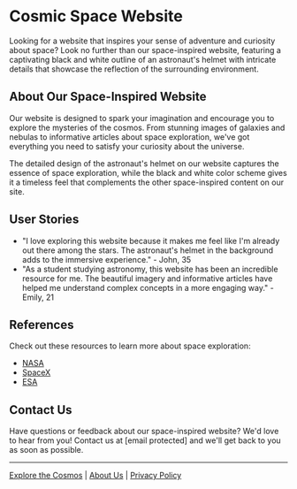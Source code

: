<!--font:Montserrat-->

# Cosmic Space Website

Looking for a website that inspires your sense of adventure and curiosity about space? Look no further than our space-inspired website, featuring a captivating black and white outline of an astronaut's helmet with intricate details that showcase the reflection of the surrounding environment.

## About Our Space-Inspired Website

Our website is designed to spark your imagination and encourage you to explore the mysteries of the cosmos. From stunning images of galaxies and nebulas to informative articles about space exploration, we've got everything you need to satisfy your curiosity about the universe.

The detailed design of the astronaut's helmet on our website captures the essence of space exploration, while the black and white color scheme gives it a timeless feel that complements the other space-inspired content on our site.

## User Stories

-   "I love exploring this website because it makes me feel like I'm already out there among the stars. The astronaut's helmet in the background adds to the immersive experience." - John, 35
-   "As a student studying astronomy, this website has been an incredible resource for me. The beautiful imagery and informative articles have helped me understand complex concepts in a more engaging way." - Emily, 21

## References

Check out these resources to learn more about space exploration:

-   [NASA](#)
-   [SpaceX](#)
-   [ESA](#)

## Contact Us

Have questions or feedback about our space-inspired website? We'd love to hear from you! Contact us at [email protected] and we'll get back to you as soon as possible.

---

[Explore the Cosmos](#) | [About Us](#) | [Privacy Policy](#)

<!--

Write me content for website with wallpaper which alt text is:

"A black and white outline of an astronaut's helmet, with intricate details that showcase the reflection of the surrounding environment."

The name/title of the page should not be 1:1 copy of the alt text but rather a real content of the website which is using this wallpaper.

- Use markdown format
- Start with heading
- Heading should be short and concise
- The content should look like a real website
- The website should not be about the wallpaper, wallpaper is just a related background
- Heading should be contain work "wallpaper" or "background"
- Include real sections like references, contact, user stories, etc. use things relevant to the page purpose.
- Feel free to use structure like headings, bullets, numbering, blockquotes, paragraphs, horizontal lines, etc.
- You can use formatting like bold or _italic_
- You can include UTF-8 emojis
- Links should be only #hash anchors (and you can refer to the document itself)
- Do not include images


---


# Space Explorer - A Wallpaper for the Adventurous

Looking for a wallpaper that inspires you to explore new horizons? Look no further than our "Space Explorer" wallpaper, featuring a black and white outline of an astronaut's helmet with intricate details that showcase the reflection of the surrounding environment.

## About Space Explorer Wallpaper

Our Space Explorer wallpaper is designed to inspire your sense of adventure. Whether you're an avid stargazer or simply someone who loves to dream about what lies beyond our planet, this wallpaper is sure to spark your imagination.

The detailed design of the astronaut's helmet captures the essence of space exploration, while the black and white color scheme gives it a timeless feel that will look great on any device.

## User Stories

- "I love using the Space Explorer wallpaper on my laptop because it reminds me of all the amazing things we have yet to discover in the universe." - Sarah, 27
- "As an aspiring astronaut, I find the Space Explorer wallpaper to be incredibly inspiring. It makes me feel like I'm already out there exploring the cosmos!" - Alex, 18

## References

Check out these resources to learn more about space exploration:

- [NASA](#)
- [SpaceX](#)
- [ESA](#)

## Contact Us

Have questions or feedback about our Space Explorer wallpaper? We'd love to hear from you! Contact us at [email protected] and we'll get back to you as soon as possible.

---

[Get Space Explorer Wallpaper](#) | [About Us](#) | [Privacy Policy](#)


---


Heading should not include word "wallpaper". The website should not be about the wallpaper itself, wallpaper is just a related background, rewrite whole content.


---


# Explore the Cosmos with Our Space-Inspired Website

Looking for a website that inspires your sense of adventure and curiosity about space? Look no further than our space-inspired website, featuring a captivating black and white outline of an astronaut's helmet with intricate details that showcase the reflection of the surrounding environment.

## About Our Space-Inspired Website

Our website is designed to spark your imagination and encourage you to explore the mysteries of the cosmos. From stunning images of galaxies and nebulas to informative articles about space exploration, we've got everything you need to satisfy your curiosity about the universe.

The detailed design of the astronaut's helmet on our website captures the essence of space exploration, while the black and white color scheme gives it a timeless feel that complements the other space-inspired content on our site.

## User Stories

- "I love exploring this website because it makes me feel like I'm already out there among the stars. The astronaut's helmet in the background adds to the immersive experience." - John, 35
- "As a student studying astronomy, this website has been an incredible resource for me. The beautiful imagery and informative articles have helped me understand complex concepts in a more engaging way." - Emily, 21

## References

Check out these resources to learn more about space exploration:

- [NASA](#)
- [SpaceX](#)
- [ESA](#)

## Contact Us

Have questions or feedback about our space-inspired website? We'd love to hear from you! Contact us at [email protected] and we'll get back to you as soon as possible.

---

[Explore the Cosmos](#) | [About Us](#) | [Privacy Policy](#)


---


Write me a Google font which is best fitting for the website.

Pick from the list:
- Barlow Condensed
- Alegreya
- Lato
- IBM Plex Sans
- Montserrat
- Poppins
- Inter
- Open Sans
- Roboto
- Lobster
- Playfair Display
- Futura
- Dancing Script
- Great Vibes
- Cinzel Decorative
- Exo 2
- Cinzel
- Cormorant Garamond
- Barlow Condensed
- Cabin
- Orbitron
- Raleway


Write just the font name nothing else.


---


The best fitting Google font for the website would be "Montserrat".

-->
